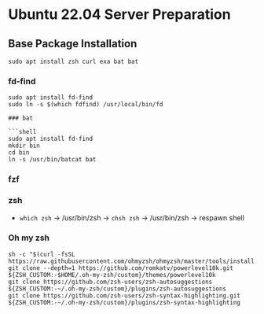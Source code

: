 # Ubuntu 22.04 Server Preparation

## Base Package Installation

```shell
sudo apt install zsh curl exa bat bat
```

### fd-find

```shell
sudo apt install fd-find
sudo ln -s $(which fdfind) /usr/local/bin/fd

### bat

```shell
sudo apt install fd-find
mkdir bin
cd bin
ln -s /usr/bin/batcat bat
```

### fzf



### zsh

- `which zsh` -> /usr/bin/zsh
-> `chsh zsh` -> /usr/bin/zsh
-> respawn shell

### Oh my zsh

```shell
sh -c "$(curl -fsSL https://raw.githubusercontent.com/ohmyzsh/ohmyzsh/master/tools/install.sh)"
git clone --depth=1 https://github.com/romkatv/powerlevel10k.git ${ZSH_CUSTOM:-$HOME/.oh-my-zsh/custom}/themes/powerlevel10k
git clone https://github.com/zsh-users/zsh-autosuggestions ${ZSH_CUSTOM:-~/.oh-my-zsh/custom}/plugins/zsh-autosuggestions
git clone https://github.com/zsh-users/zsh-syntax-highlighting.git ${ZSH_CUSTOM:-~/.oh-my-zsh/custom}/plugins/zsh-syntax-highlighting
```




